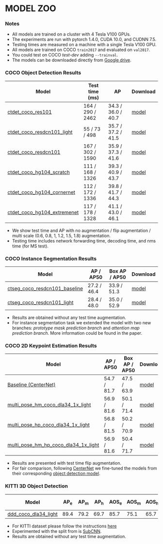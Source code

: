 # MODEL ZOO

### Notes

- All models are trained on a cluster with 4 Tesla V100 GPUs.
- The experiments are run with pytorch 1.4.0, CUDA 10.0, and CUDNN 7.5.
- Testing times are measured on a machine with a single Tesla V100 GPU.
- All models are trained on COCO `train2017` and evaluated on `val2017`.
- You could test on COCO *test-dev* adding `--trainval`.
- The models can be downloaded directly from [Google drive](https://drive.google.com/drive/folders/1RGpb7trcdyWDKxAppxKV8dRLxwUxSosN?usp=sharing).

### COCO Object Detection Results

| Model                    | Test time (ms) |   AP               |  Download |
|--------------------------|----------------|--------------------|-----------|
|[ctdet\_coco\_res101](../experiments/ctdet_coco_res101.sh)                     | 164 / 290 / 2462  | 34.3 / 36.0 / 40.7 | [model](https://drive.google.com/file/d/1qHq1MvGbHO9GiCzIpa8K8gtTVloSjvry/view?usp=sharing) |
|[ctdet\_coco\_resdcn101_light](../experiments/ctdet_coco_resdcn101_light.sh)   | 55 / 73 / 498     | 35.7 / 37.2 / 41.5 | [model](https://drive.google.com/file/d/1dJkrtqPXfra_cdSybwvgJraxPWdQ2H4K/view?usp=sharing) |
|[ctdet\_coco\_resdcn101](../experiments/ctdet_coco_resdcn101.sh)               | 167 / 302 / 1590  | 35.9 / 37.3 / 41.6 | [model](https://drive.google.com/file/d/1GrgkbXvDa1DFE7UO4UgEFaTR2SOfKEGD/view?usp=sharing) |
|[ctdet\_coco\_hg104_scratch](../experiments/ctdet_coco_hg104_scratch.sh)       | 111 / 168 / 1326  | 39.3 / 40.9 / 43.7 | [model](https://drive.google.com/file/d/1WmAFwhVVXWek4K2sEfAVCvNv0MsQwiLg/view?usp=sharing) |
|[ctdet\_coco\_hg104_cornernet](../experiments/ctdet_coco_hg104_cornernet.sh)   | 112 / 172 / 1336  | 39.8 / 41.7 / 44.3 | [model](https://drive.google.com/file/d/1AkvYx-zVnDUcGZzLKYloR4iOt0Il_zr8/view?usp=sharing) |
|[ctdet\_coco\_hg104_extremenet](../experiments/ctdet_coco_hg104_extremenet.sh) | 117 / 178 / 1328  | 41.1 / 43.0 / 46.1 | [model](https://drive.google.com/file/d/1Oqp_y0l4tnSZlutl5FbJcj8FYn80j8f-/view?usp=sharing) |


- We show test time and AP with no augmentation / flip augmentation / multi scale (0.6, 0.8, 1, 1.2, 1.5, 1.8) augmentation.
- Testing time includes network forwarding time, decoding time, and nms time (for MS test).

### COCO Instance Segmentation Results

| Model                    |   AP / AP50        |   Box AP / AP50    |  Download |
|--------------------------|--------------------|--------------------|-----------|
|[ctseg\_coco\_resdcn101\_baseline](../experiments/ctseg_coco_resdcn101_baseline.sh)           | 27.2 / 46.4  | 33.9 / 51.3 | [model](https://drive.google.com/file/d/1fKeuU_RH2yEIvewI8_vu7FDGUknNpMcD/view?usp=sharing) |
|[ctseg\_coco\_resdcn101\_light](../experiments/ctseg_coco_resdcn101_light.sh)                 | 28.4 / 48.0  | 35.0 / 52.9 | [model](https://drive.google.com/file/d/11tS0O--nYwlZqHSFX9dvZpDzDZ4Ec4U4/view?usp=sharing) |


- Results are obtained without any test time augmentation.
- For instance segmentation task we extended the model with two new branches: *prototype mask prediction branch* and *attention map prediction branch*. More information could be found in the paper.

### COCO 2D Keypoint Estimation Results

| Model                    |   AP / AP50        |   Box AP / AP50    |  Download |
|--------------------------|--------------------|--------------------|-----------|
|[Baseline (CenterNet)](https://github.com/xingyizhou/CenterNet) | 54.7 / 81.7  | 47.5 / 63.9 | [model](https://drive.google.com/file/d/1VeiRtuXfCbmhQNGV-XWL6elUzpuWN-4K/view) |
|[multi\_pose\_hm\_coco\_dla34\_1x\_light](../experiments/multi_pose_coco_dla34_1x.sh) | 56.9 / 81.6  | 50.1 / 71.4 | [model](https://drive.google.com/file/d/1shBget8H0GklQVvq8ckhlBChpx4asU-f/view?usp=sharing) |
|[multi\_pose\_hp\_coco\_dla34\_1x\_light](../experiments/multi_pose_coco_dla34_1x.sh) | 56.8 / 81.5  | 50.2 / 70.9 | [model](https://drive.google.com/file/d/15qYYygNFHQ855ODWqYc2v5NZn_ZJm_A4/view?usp=sharing) |
|[multi\_pose\_hm\_hp\_coco\_dla34\_1x\_light](../experiments/multi_pose_coco_dla34_1x.sh) | 56.9 / 81.6  | 50.4 / 71.7 | [model](https://drive.google.com/file/d/11SnZh3pdbIGMU7dup7FWtfTZuQarzoMv/view?usp=sharing) |

- Results are presented with test time flip augmentation.
- For fair comparison, following [CenterNet](https://github.com/xingyizhou/CenterNet) we fine-tuned the models from their corresponding [object detection model](https://drive.google.com/file/d/1pl_-ael8wERdUREEnaIfqOV_VF2bEVRT/view).

### KITTI 3D Object Detection

| Model  | AP<sub>e</sub> |AP<sub>m</sub> |AP<sub>h</sub> |  AOS<sub>e</sub> | AOS<sub>m</sub> |AOS<sub>h</sub>| BEV AP<sub>e</sub> | BEV AP<sub>m</sub> | BEV AP<sub>h</sub> | Download |
|--------------------------|----------------|--------------------|-----------| ---------|---------|---------|---------|---------|---------|---------|
|[ddd\_coco\_dla34\_light](../experiments/ddd_sub.sh)  | 89.4  | 79.2  | 69.7  | 85.7  | 75.1  | 65.7  | 35.3  | 29.7  | 24.6  |  [model](https://drive.google.com/file/d/1yKtIFJK34Ht8tT-mUcIgAUeXeW-81B_o/view?usp=sharing) |

- For KITTI dataset please follow the instructions [here](https://github.com/xingyizhou/CenterTrack/blob/master/readme/DATA.md)
- Experimented with the split from is [SubCNN](https://github.com/tanshen/SubCNN).
- Results are obtained without any test time augmentation.
